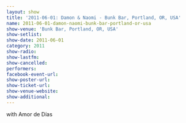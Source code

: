 ```yaml
---
layout: show
title: '2011-06-01: Damon & Naomi - Bunk Bar, Portland, OR, USA'
name: 2011-06-01-damon-naomi-bunk-bar-portland-or-usa
show-venue: 'Bunk Bar, Portland, OR, USA'
show-setlist: 
show-date: 2011-06-01
category: 2011
show-radio: 
show-lastfm: 
show-cancelled: 
performers: 
facebook-event-url: 
show-poster-url: 
show-ticket-url: 
show-venue-website: 
show-additional: 
---
```


with Amor de Días